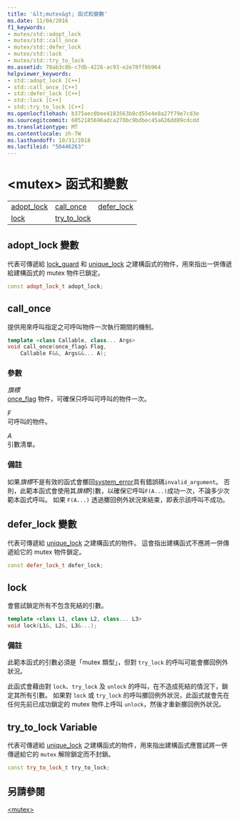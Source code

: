 ```yaml
---
title: '&lt;mutex&gt; 函式和變數'
ms.date: 11/04/2016
f1_keywords:
- mutex/std::adopt_lock
- mutex/std::call_once
- mutex/std::defer_lock
- mutex/std::lock
- mutex/std::try_to_lock
ms.assetid: 78ab3c8b-c7db-4226-ac93-e2e78ff8b964
helpviewer_keywords:
- std::adopt_lock [C++]
- std::call_once [C++]
- std::defer_lock [C++]
- std::lock [C++]
- std::try_to_lock [C++]
ms.openlocfilehash: b375aec0bee4183563b8cd55e4e8a27f79e7cd3e
ms.sourcegitcommit: 6052185696adca270bc9bdbec45a626dd89cdcdd
ms.translationtype: MT
ms.contentlocale: zh-TW
ms.lasthandoff: 10/31/2018
ms.locfileid: "50446263"
---
```

# <a name="ltmutexgt-functions-and-variables"></a>&lt;mutex&gt; 函式和變數

||||
|-|-|-|
|[adopt_lock](#adopt_lock)|[call_once](#call_once)|[defer_lock](#defer_lock)|
|[lock](#lock)|[try_to_lock](#try_to_lock)|

## <a name="adopt_lock"></a>  adopt_lock 變數

代表可傳遞給 [lock_guard](../standard-library/lock-guard-class.md) 和 [unique_lock](../standard-library/unique-lock-class.md) 之建構函式的物件，用來指出一併傳遞給建構函式的 mutex 物件已鎖定。

```cpp
const adopt_lock_t adopt_lock;
```

## <a name="call_once"></a>  call_once

提供用來呼叫指定之可呼叫物件一次執行期間的機制。

```cpp
template <class Callable, class... Args>
void call_once(once_flag& Flag,
    Callable F&&, Args&&... A);
```

### <a name="parameters"></a>參數

*旗標*<br/>
[once_flag](../standard-library/once-flag-structure.md) 物件，可確保只呼叫可呼叫的物件一次。

*F*<br/>
可呼叫的物件。

*A*<br/>
引數清單。

### <a name="remarks"></a>備註

如果*旗標*不是有效的函式會擲回[system_error](../standard-library/system-error-class.md)具有錯誤碼`invalid_argument`。 否則，此範本函式會使用其*旗標*引數，以確保它呼叫`F(A...)`成功一次，不論多少次範本函式呼叫。 如果 `F(A...)` 透過擲回例外狀況來結束，即表示該呼叫不成功。

## <a name="defer_lock"></a>  defer_lock 變數

代表可傳遞給 [unique_lock](../standard-library/unique-lock-class.md) 之建構函式的物件。 這會指出建構函式不應將一併傳遞給它的 mutex 物件鎖定。

```cpp
const defer_lock_t defer_lock;
```

## <a name="lock"></a>  lock

會嘗試鎖定所有不包含死結的引數。

```cpp
template <class L1, class L2, class... L3>
void lock(L1&, L2&, L3&...);
```

### <a name="remarks"></a>備註

此範本函式的引數必須是「mutex 類型」，但對 `try_lock` 的呼叫可能會擲回例外狀況。

此函式會藉由對 `lock`、`try_lock` 及 `unlock` 的呼叫，在不造成死結的情況下，鎖定其所有引數。 如果對 `lock` 或 `try_lock` 的呼叫擲回例外狀況，此函式就會先在任何先前已成功鎖定的 mutex 物件上呼叫 `unlock`，然後才重新擲回例外狀況。

## <a name="try_to_lock"></a>  try_to_lock Variable

代表可傳遞給 [unique_lock](../standard-library/unique-lock-class.md) 之建構函式的物件，用來指出建構函式應嘗試將一併傳遞給它的 `mutex` 解除鎖定而不封鎖。

```cpp
const try_to_lock_t try_to_lock;
```

## <a name="see-also"></a>另請參閱

[\<mutex>](../standard-library/mutex.md)<br/>
